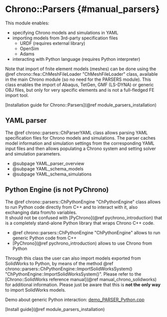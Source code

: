 Chrono::Parsers {#manual_parsers}
=================================

This module enables:
- specifying Chrono models and simulations in YAML
- importing models from 3rd-party specification files
  + URDF (requires external library)
  + OpenSim
  + Adams
- interacting with Python language (requires Python interpreter)

Note that import of fnite element models (meshes) can be done using the @ref chrono::fea::ChMeshFileLoader "ChMeshFileLoader" class, available in the main Chrono module (so no need for the PARSERS module). This class enables the import of Abaqus, TetGen, GMF (LS-DYNA) or generic OBJ files, but only for very specific elements and is not a full-fledged FE import tool.

[Installation guide for Chrono::Parsers](@ref module_parsers_installation)

## YAML parser

The @ref chrono::parsers::ChParserYAML class allows parsing YAML specification files for Chrono models and simulations. The parser caches model information and simulation settings from the corresponding YAML input files and then allows populating a Chrono system and setting solver and simulation parameters.

* @subpage YAML_parser_overview
* @subpage YAML_schema_models
* @subpage YAML_schema_simulations


## Python Engine (is not PyChrono)
The @ref chrono::parsers::ChPythonEngine "ChPythonEngine" class allows to run Python code directly from C++ and to interact with it, also exchanging data from/to variables.  
It should not be confused with [PyChrono](@ref pychrono_introduction) that is a completely stand-alone Python library that wraps Chrono C++ code.

+ @ref chrono::parsers::ChPythonEngine "ChPythonEngine" allows to run generic Python code from C++
+ [PyChrono](@ref pychrono_introduction) allows to use Chrono from Python

Through this class the user can also import models exported from SolidWorks to Python, by means of the method @ref chrono::parsers::ChPythonEngine::ImportSolidWorksSystem() "ChPythonEngine::ImportSolidWorksSystem()". Please refer to the [Chrono::SolidWorks reference manual](@ref manual_chrono_solidworks) for additional information. Please just be aware that this is **not the only way** to import SolidWorks models.

Demo about generic Python interaction: [demo_PARSER_Python.cpp](https://github.com/projectchrono/chrono/blob/main/src/demos/parsers/demo_PARSER_Python.cpp)



[Install guide](@ref module_parsers_installation)





